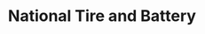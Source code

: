 ---
title: "National Tire and Battery"
url: /kirkwood/national-tire-and-battery/
shop: Autowerkstatt
---
